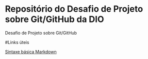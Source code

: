 # Repositório do Desafio de Projeto sobre Git/GitHub da DIO
Desafio de Projeto sobre Git/GitHub

#Links úteis

[Sintaxe básica Markdown](https://markdown.net.br/sintaxe-basica/)
